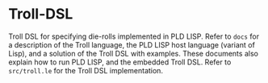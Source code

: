# Troll-DSL
Troll DSL for specifying die-rolls implemented in PLD LISP.
Refer to `docs` for a description of the Troll language, the PLD LISP host language (variant of Lisp), and a solution of the Troll DSL with examples.
These documents also explain how to run PLD LISP, and the embedded Troll DSL. 
Refer to `src/troll.le` for the Troll DSL implementation. 
